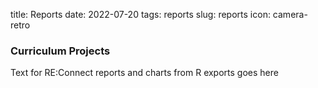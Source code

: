 title: Reports
date: 2022-07-20
tags: reports
slug: reports
icon: camera-retro

### Curriculum Projects

Text for RE:Connect reports and charts from R exports goes here